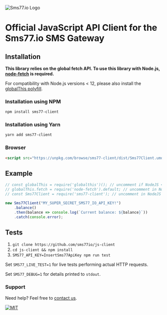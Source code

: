 ![Sms77.io Logo](https://www.sms77.io/wp-content/uploads/2019/07/sms77-Logo-400x79.png "Sms77.io Logo")

# Official JavaScript API Client for the Sms77.io SMS Gateway

## Installation

**This library relies on the global fetch API. To use this library with
Node.js, [node-fetch](https://github.com/node-fetch/node-fetch) is required.**

For compatibility with Node.js versions < 12, please also install
the [globalThis polyfill](https://github.com/es-shims/globalThis).

### Installation using NPM

```bash
npm install sms77-client
```

### Installation using Yarn

```bash
yarn add sms77-client
```

### Browser

```html
<script src="https://unpkg.com/browse/sms77-client/dist/Sms77Client.umd.js"></script>
```

## Example

```javascript
// const globalThis = require('globalthis')(); // uncomment if NodeJS < NodeJS versions < 12
// globalThis.fetch = require('node-fetch').default; // uncomment in NodeJS environments
// const Sms77Client = require('sms77-client'); // uncomment in NodeJS environments

new Sms77Client("MY_SUPER_SECRET_SMS77_IO_API_KEY!")
	.balance()
	.then(balance => console.log(`Current balance: ${balance}`))
	.catch(console.error);
```

## Tests

1. `git clone https://github.com/sms77io/js-client`
2. `cd js-client && npm install`
3. `SMS77_API_KEY=InsertSms77ApiKey npm run test`

Set `SMS77_LIVE_TEST=1` for live tests performing actual HTTP requests.

Set `SMS77_DEBUG=1` for details printed to `stdout`.

### Support

Need help? Feel free to [contact us](https://www.sms77.io/en/company/contact/).

[![MIT](https://img.shields.io/badge/License-MIT-teal.svg)](LICENSE)

